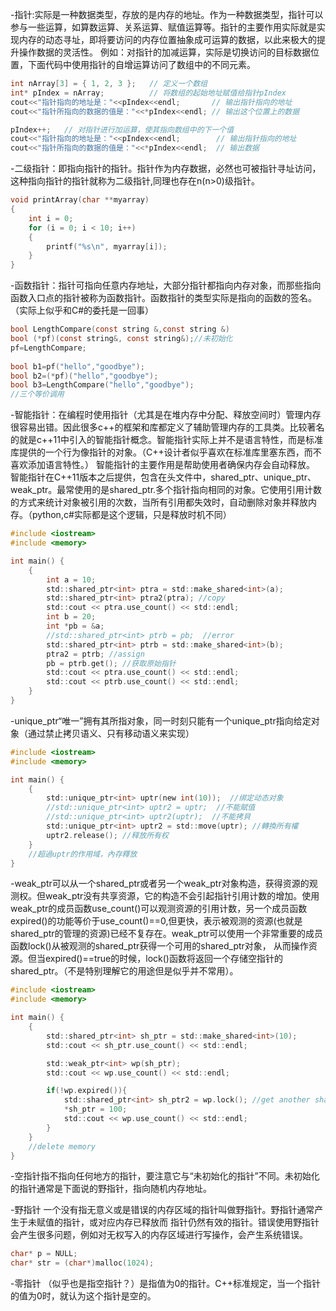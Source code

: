 
-指针:实际是一种数据类型，存放的是内存的地址。作为一种数据类型，指针可以参与一些运算，如算数运算、关系运算、赋值运算等。指针的主要作用实际就是实现内存的动态寻址，即将要访问的内存位置抽象成可运算的数据，以此来极大的提升操作数据的灵活性。
    例如：对指针的加减运算，实际是切换访问的目标数据位置，下面代码中使用指针的自增运算访问了数组中的不同元素。
```C
int nArray[3] = { 1, 2, 3 };   // 定义一个数组
int* pIndex = nArray;          // 将数组的起始地址赋值给指针pIndex
cout<<"指针指向的地址是："<<pIndex<<endl;       // 输出指针指向的地址
cout<<"指针所指向的数据的值是："<<*pIndex<<endl; // 输出这个位置上的数据

pIndex++;   // 对指针进行加运算，使其指向数组中的下一个值
cout<<"指针指向的地址是："<<pIndex<<endl;        // 输出指针指向的地址
cout<<"指针所指向的数据的值是："<<*pIndex<<endl;  // 输出数据 
```

-二级指针：即指向指针的指针。指针作为内存数据，必然也可被指针寻址访问，这种指向指针的指针就称为二级指针,同理也存在n(n>0)级指针。
```c
void printArray(char **myarray)
{
	int i = 0;
	for (i = 0; i < 10; i++)
	{
		printf("%s\n", myarray[i]);
	}
}
```

-函数指针：指针可指向任意内存地址，大部分指针都指向内存对象，而那些指向函数入口点的指针被称为函数指针。函数指针的类型实际是指向的函数的签名。（实际上似乎和C#的委托是一回事）
```C
bool LengthCompare(const string &,const string &)
bool (*pf)(const string&, const string&);//未初始化
pf=LengthCompare;
   
bool b1=pf("hello","goodbye");
bool b2=(*pf)("hello","goodbye");
bool b3=LengthCompare("hello","goodbye");
//三个等价调用
```

-智能指针：在编程时使用指针（尤其是在堆内存中分配、释放空间时）管理内存很容易出错。因此很多c++的框架和库都定义了辅助管理内存的工具类。比较著名的就是c++11中引入的智能指针概念。智能指针实际上并不是语言特性，而是标准库提供的一个行为像指针的对象。（C++设计者似乎喜欢在标准库里塞东西，而不喜欢添加语言特性。） 智能指针的主要作用是帮助使用者确保内存会自动释放。
智能指针在C++11版本之后提供，包含在头文件<memory>中，shared_ptr、unique_ptr、weak_ptr。最常使用的是shared_ptr.多个指针指向相同的对象。它使用引用计数的方式来统计对象被引用的次数，当所有引用都失效时，自动删除对象并释放内存。（python,c#实际都是这个逻辑，只是释放时机不同）
```C
#include <iostream>
#include <memory>

int main() {
    {
        int a = 10;
        std::shared_ptr<int> ptra = std::make_shared<int>(a);
        std::shared_ptr<int> ptra2(ptra); //copy
        std::cout << ptra.use_count() << std::endl;
        int b = 20;
        int *pb = &a;
        //std::shared_ptr<int> ptrb = pb;  //error
        std::shared_ptr<int> ptrb = std::make_shared<int>(b);
        ptra2 = ptrb; //assign
        pb = ptrb.get(); //获取原始指针
        std::cout << ptra.use_count() << std::endl;
        std::cout << ptrb.use_count() << std::endl;
    }
}
```
     
-unique_ptr“唯一”拥有其所指对象，同一时刻只能有一个unique_ptr指向给定对象（通过禁止拷贝语义、只有移动语义来实现）
```C
#include <iostream>
#include <memory>

int main() {
    {
        std::unique_ptr<int> uptr(new int(10));  //绑定动态对象
        //std::unique_ptr<int> uptr2 = uptr;  //不能賦值
        //std::unique_ptr<int> uptr2(uptr);  //不能拷貝
        std::unique_ptr<int> uptr2 = std::move(uptr); //轉換所有權
        uptr2.release(); //释放所有权
    }
    //超過uptr的作用域，內存釋放
}
```
 -weak_ptr可以从一个shared_ptr或者另一个weak_ptr对象构造，获得资源的观测权。但weak_ptr没有共享资源，它的构造不会引起指针引用计数的增加。使用weak_ptr的成员函数use_count()可以观测资源的引用计数，另一个成员函数expired()的功能等价于use_count()==0,但更快，表示被观测的资源(也就是shared_ptr的管理的资源)已经不复存在。weak_ptr可以使用一个非常重要的成员函数lock()从被观测的shared_ptr获得一个可用的shared_ptr对象， 从而操作资源。但当expired()==true的时候，lock()函数将返回一个存储空指针的shared_ptr。（不是特别理解它的用途但是似乎并不常用）。
```C
#include <iostream>
#include <memory>

int main() {
    {
        std::shared_ptr<int> sh_ptr = std::make_shared<int>(10);
        std::cout << sh_ptr.use_count() << std::endl;

        std::weak_ptr<int> wp(sh_ptr);
        std::cout << wp.use_count() << std::endl;

        if(!wp.expired()){
            std::shared_ptr<int> sh_ptr2 = wp.lock(); //get another shared_ptr
            *sh_ptr = 100;
            std::cout << wp.use_count() << std::endl;
        }
    }
    //delete memory
}
```

-空指针指不指向任何地方的指针，要注意它与“未初始化的指针”不同。未初始化的指针通常是下面说的野指针，指向随机内存地址。
 
-野指针 一个没有指无意义或是错误的内存区域的指针叫做野指针。野指针通常产生于未赋值的指针，或对应内存已释放而
指针仍然有效的指针。错误使用野指针会产生很多问题，例如对无权写入的内存区域进行写操作，会产生系统错误。
```C
char* p = NULL;  
char* str = (char*)malloc(1024);    
```

-零指针 （似乎也是指空指针？）是指值为0的指针。C++标准规定，当一个指针的值为0时，就认为这个指针是空的。



  
